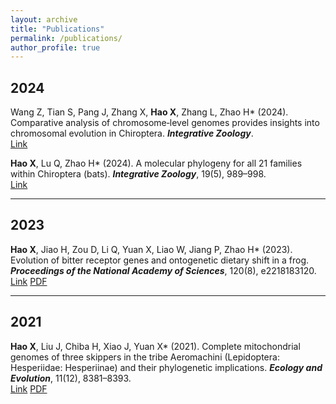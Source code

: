 ```yaml
---
layout: archive
title: "Publications"
permalink: /publications/
author_profile: true
---
```



## 2024
Wang Z, Tian S, Pang J, Zhang X, **Hao X**, Zhang L, Zhao H* (2024). Comparative analysis of chromosome‐level genomes provides insights into chromosomal evolution in Chiroptera. _**Integrative Zoology**_.  
[Link](https://doi.org/10.1111/1749-4877.12915)

**Hao X**, Lu Q, Zhao H* (2024). A molecular phylogeny for all 21 families within Chiroptera (bats). _**Integrative Zoology**_, 19(5), 989–998.  
[Link](https://doi.org/10.1111/1749-4877.12772)

---

## 2023
**Hao X**, Jiao H, Zou D, Li Q, Yuan X, Liao W, Jiang P, Zhao H* (2023). Evolution of bitter receptor genes and ontogenetic dietary shift in a frog. _**Proceedings of the National Academy of Sciences**_, 120(8), e2218183120.  
[Link](https://www.pnas.org/doi/full/10.1073/pnas.2218183120) [PDF](/files/Hao_2023_PNAS.pdf)  

---

## 2021
**Hao X**, Liu J, Chiba H, Xiao J, Yuan X* (2021). Complete mitochondrial genomes of three skippers in the tribe Aeromachini (Lepidoptera: Hesperiidae: Hesperiinae) and their phylogenetic implications. _**Ecology and Evolution**_, 11(12), 8381–8393.  
[Link](https://doi.org/10.1002/ece3.7666) [PDF](/files/Hao_2021_EcE.pdf)
